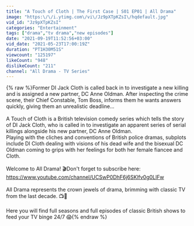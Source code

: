 ```yaml
---
title: "A Touch of Cloth | The First Case | S01 EP01 | All Drama"
image: "https:\/\/i.ytimg.com\/vi\/Jz9pXTpKZsI\/hqdefault.jpg"
vid_id: "Jz9pXTpKZsI"
categories: "Entertainment"
tags: ["drama","tv drama","new episodes"]
date: "2021-09-19T11:52:56+03:00"
vid_date: "2021-05-23T17:00:19Z"
duration: "PT1H30M51S"
viewcount: "125197"
likeCount: "948"
dislikeCount: "211"
channel: "All Drama - TV Series"
---
```

{% raw %}Former DI Jack Cloth is called back in to investigate a new killing and is assigned a new partner, DC Anne Oldman. After inspecting the crime scene, their Chief Constable, Tom Boss, informs them he wants answers quickly, giving them an unrealistic deadline...<br /><br />A Touch of Cloth is a British television comedy series which tells the story of DI Jack Cloth, who is called in to investigate an apparent series of serial killings alongside his new partner, DC Anne Oldman. <br />Playing with the cliches and conventions of British police dramas, subplots include DI Cloth dealing with visions of his dead wife and the bisexual DC Oldman coming to grips with her feelings for both her female fiancee and Cloth.<br /><br />Welcome to All Drama! 🎬Don't forget to subscribe here: <a rel="nofollow" target="blank" href="https://www.youtube.com/channel/UCSwP0DhF6j6SKlfv0g0LlFw">https://www.youtube.com/channel/UCSwP0DhF6j6SKlfv0g0LlFw</a><br /><br />All Drama represents the crown jewels of drama, brimming with classic TV from the last decade. 📺👏<br /><br />Here you will find full seasons and full episodes of classic British shows to feed your TV binge 24/7 😱{% endraw %}
